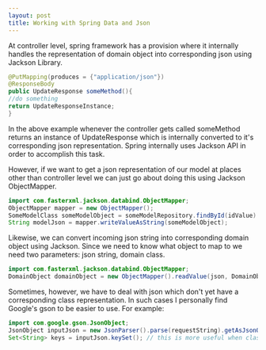 ```yaml
---
layout: post
title: Working with Spring Data and Json
---
```

At controller level, spring framework has a provision where it internally handles the representation of domain object into corresponding json using Jackson Library. 



```java
@PutMapping(produces = {"application/json"})
@ResponseBody
public UpdateResponse someMethod(){ 
//do something
return UpdateResponseInstance;
}
```



In the above example whenever the controller gets called someMethod returns an instance of UpdateResponse which is internally converted to it's corresponding json representation. Spring internally uses Jackson API in order to accomplish this task.

However, if we want to get a json representation of our model at places other than controller level we can just go about doing this using Jackson ObjectMapper.

```java
import com.fasterxml.jackson.databind.ObjectMapper;
ObjectMapper mapper = new ObjectMapper();
SomeModelClass someModelObject = someModelRepository.findById(idValue).get();
String modelJson = mapper.writeValueAsString(someModelObject);
```

Likewise, we can convert incoming json string into corresponding domain object using Jackson. Since we need to know what object to map to we need two parameters: json string, domain class.

```java
import com.fasterxml.jackson.databind.ObjectMapper;
DomainObject domainObject = new ObjectMapper().readValue(json, DomainObject.class); 
```

Sometimes, however, we have to deal with json which don't yet have a corresponding class representation. In such cases I personally find Google's gson to be easier to use. For example:

```java
import com.google.gson.JsonObject;
JsonObject inputJson = new JsonParser().parse(requestString).getAsJsonObject();
Set<String> keys = inputJson.keySet(); // this is more useful when class is not modeled yet
```

